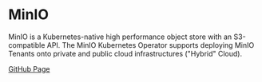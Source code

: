 # MinIO

MinIO is a Kubernetes-native high performance object store with an S3-compatible API. The MinIO Kubernetes Operator supports deploying MinIO Tenants onto private and public cloud infrastructures ("Hybrid" Cloud).

[GitHub Page](https://github.com/minio/operator)